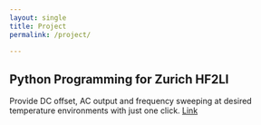 ```yaml
---
layout: single
title: Project
permalink: /project/

---
```


## Python Programming for Zurich HF2LI
Provide DC offset, AC output and frequency sweeping at desired temperature environments with just one click.
[Link](https://github.com/tingyi-chen/ZurichxLakeShore)